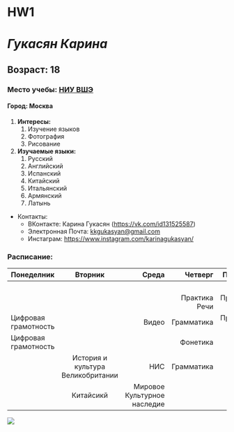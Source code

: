 # HW1
# *Гукасян Карина*
## Возраст: 18
### Место учебы: [НИУ ВШЭ](https://www.hse.ru/)
#### Город: Москва
1. **Интересы:**
    1) Изучение языков
    2) Фотография
    3) Рисование
2. **Изучаемые языки:**
    1) Русский
    2) Английский
    3) Испанский
    4) Китайский
    5) Итальянский
    6) Армянский
    7) Латынь
- Контакты: 
    - ВКонтакте: Карина Гукасян (<https://vk.com/id131525587>)
    - Электронная Почта: kkgukasyan@gmail.com
    - Инстаграм: <https://www.instagram.com/karinagukasyan/>

### Расписание:
Понеделник|Вторник|Среда|Четверг|Пятница|Суббота
---|:---:|---:|---:|---:|---:
| | | | | | Китайский|
| | | | Практика Речи| Практика Речи| Китайский|
| Цифровая грамотность| | Видео| Грамматика| Практика Речи| |
| Цифровая грамотность| | | Фонетика| | Латынь|
| | История и культура Великобритании|  НИС| Грамматика| Лекция| |
| | Китайсикй| Мировое Культурное наследие| | Лекция| |

![](https://upload.wikimedia.org/wikipedia/ru/d/d6/%D0%9B%D0%BE%D0%B3%D0%BE%D1%82%D0%B8%D0%BF_%D0%9D%D0%98%D0%A3_%D0%92%D0%A8%D0%AD.jpg)
